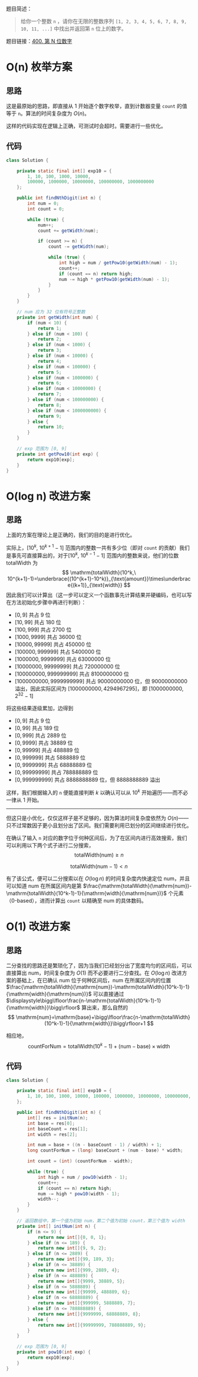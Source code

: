 题目简述：

> 给你一个整数 `n` ，请你在无限的整数序列 `[1, 2, 3, 4, 5, 6, 7, 8, 9, 10, 11, ...]` 中找出并返回第 `n` 位上的数字。

题目链接：[400. 第 N 位数字](https://leetcode.cn/problems/nth-digit/)

# O(n) 枚举方案

## 思路

这是最原始的思路，即直接从 1 开始逐个数字枚举，直到计数器变量 `count` 的值等于 `n`。算法的时间复杂度为 $O(n)$。

这样的代码实现在逻辑上正确，可测试时会超时。需要进行一些优化。

## 代码

```java
class Solution {

    private static final int[] exp10 = {
        1, 10, 100, 1000, 10000,
        100000, 1000000, 10000000, 100000000, 1000000000
    };

    public int findNthDigit(int n) {
        int num = 0;
        int count = 0;

        while (true) {
            num++;
            count += getWidth(num);

            if (count >= n) {
                count -= getWidth(num);

                while (true) {
                    int high = num / getPow10(getWidth(num) - 1);
                    count++;
                    if (count == n) return high;
                    num -= high * getPow10(getWidth(num) - 1);
                }
            }
        }
    }

    // num 应为 32 位有符号正整数
    private int getWidth(int num) {
        if (num < 10) {
            return 1;
        } else if (num < 100) {
            return 2;
        } else if (num < 1000) {
            return 3;
        } else if (num < 10000) {
            return 4;
        } else if (num < 100000) {
            return 5;
        } else if (num < 1000000) {
            return 6;
        } else if (num < 10000000) {
            return 7;
        } else if (num < 100000000) {
            return 8;
        } else if (num < 1000000000) {
            return 9;
        } else {
            return 10;
        }
    }

    // exp 范围为 [0, 9]
    private int getPow10(int exp) {
        return exp10[exp];
    }
}
```

# O(log n) 改进方案

## 思路

上面的方案在理论上是正确的，我们的目的是进行优化。

实际上，$[10^k,\ 10^{k+1}-1]$ 范围内的整数一共有多少位（即对 `count` 的贡献）我们是事先可直接算出的，对于$[10^k,\ 10^{k-1}-1]$ 范围内的整数来说，他们的位数 $\mathrm{totalWidth}$ 为
$$
\mathrm{totalWidth}(10^k,\ 10^{k+1}-1)=\underbrace{(10^{k+1}-10^k)}_{\text{amount}}\times\underbrace{(k+1)}_{\text{width}}
$$
因此我们可以计算出（这一步可以定义一个函数事先计算结果并硬编码，也可以写在方法初始化步骤中再进行判断）：

- $[0,9]$ 共占 $9$ 位
- $[10,99]$ 共占 $180$ 位
- $[100,999]$ 共占 $2700$ 位
- $[1000,9999]$ 共占 $36000$ 位
- $[10000,99999]$ 共占 $450000$ 位
- $[100000,999999]$ 共占 $5400000$ 位
- $[1000000,9999999]$ 共占 $63000000$ 位
- $[10000000,99999999]$ 共占 $720000000$ 位
- $[100000000,999999999]$ 共占 $8100000000$ 位
- $[1000000000,9999999999]$ 共占 $90000000000$ 位，但 $90000000000$ 溢出，因此实际区间为 $[1000000000,4294967295]$，即 $[1000000000,2^{32}-1]$

将这些结果逐级累加，边得到

- $[0,9]$ 共占 $9$ 位
- $[0,99]$ 共占 $189$ 位
- $[0,999]$ 共占 $2889$ 位
- $[0,9999]$ 共占 $38889$ 位
- $[0,99999]$ 共占 $488889$ 位
- $[0,999999]$ 共占 $5888889$ 位
- $[0,9999999]$ 共占 $68888889$ 位
- $[0,99999999]$ 共占 $788888889$ 位
- $[0,999999999]$ 共占 $8888888889$ 位，但 $8888888889$ 溢出

这样，我们根据输入的 `n` 便能直接判断 $k$ 以确认可以从 $10^k$ 开始遍历——而不必一律从 1 开始。

---

但这只是小优化，仅仅这样子是不足够的，因为算法时间复杂度依然为 $O(n)$——只不过常数因子更小且划分出了区间。我们需要利用已划分的区间继续进行优化。

在确认了输入 `n` 对应的数字位于何种区间后，为了在区间内进行高效搜索，我们可以利用以下两个式子进行二分搜索，
$$
\mathrm{totalWidth}(\mathrm{num})\geqslant n
$$

$$
\mathrm{totalWidth}(\mathrm{num}-1)<n
$$

有了该公式，便可以二分搜索以在 $O(\log n)$ 的时间复杂度内快速定位 $\mathrm{num}$，并且可以知道 $\mathrm{num}$ 在所属区间内是第 $\frac{\mathrm{totalWidth}(\mathrm{num})-\mathrm{totalWidth}(10^k-1)-1}{\mathrm{width}(\mathrm{num})}$ 个元素（0-based），进而计算出 `count` 以精确至 $\mathrm{num}$ 的具体数码。

# O(1) 改进方案

## 思路

二分查找的思路还是繁琐化了，因为当我们已经划分出了宽度均匀的区间后，可以直接算出 $\mathrm{num}$，时间复杂度为 $O(1)$ 而不必要进行二分查找。在 $O(\log n)$ 改进方案的基础上，在已确认 $\mathrm{num}$ 位于何种区间后，$\mathrm{num}$ 在所属区间内的位置 $\frac{\mathrm{totalWidth}(\mathrm{num})-\mathrm{totalWidth}(10^k-1)-1}{\mathrm{width}(\mathrm{num})}$ 可以直接通过 $\displaystyle\bigg\lfloor\frac{n-\mathrm{totalWidth}(10^k-1)-1}{\mathrm{width}}\bigg\rfloor$ 算出来，那么自然的
$$
\mathrm{num}=\mathrm{base}+\bigg\lfloor\frac{n-\mathrm{totalWidth}(10^k-1)-1}{\mathrm{width}}\bigg\rfloor+1
$$

相应地，
$$
\mathrm{countForNum}=\mathrm{totalWidth}(10^k-1)+(\mathrm{num}-\mathrm{base})\times\mathrm{width}
$$

## 代码

```java
class Solution {

    private static final int[] exp10 = {
        1, 10, 100, 1000, 10000, 100000, 1000000, 10000000, 100000000, 1000000000
    };

    public int findNthDigit(int n) {
        int[] res = initNum(n);
        int base = res[0];
        int baseCount = res[1];
        int width = res[2];

        int num = base + ((n - baseCount - 1) / width) + 1;
        long countForNum = (long) baseCount + (num - base) * width;

        int count = (int) (countForNum - width);

        while (true) {
            int high = num / pow10(width - 1);
            count++;
            if (count == n) return high;
            num -= high * pow10(width - 1);
            width--;
        }
    }

    // 返回数组中，第一个值为初始 num，第二个值为初始 count，第三个值为 width
    private int[] initNum(int n) {
        if (n <= 9) {
            return new int[]{0, 0, 1};
        } else if (n <= 189) {
            return new int[]{9, 9, 2};
        } else if (n <= 2889) {
            return new int[]{99, 189, 3};
        } else if (n <= 38889) {
            return new int[]{999, 2889, 4};
        } else if (n <= 488889) {
            return new int[]{9999, 38889, 5};
        } else if (n <= 5888889) {
            return new int[]{99999, 488889, 6};
        } else if (n <= 68888889) {
            return new int[]{999999, 5888889, 7};
        } else if (n <= 788888889) {
            return new int[]{9999999, 68888889, 8};
        } else {
            return new int[]{99999999, 788888889, 9};
        }
    }

    // exp 范围为 [0, 9]
    private int pow10(int exp) {
        return exp10[exp];
    }
}
```

